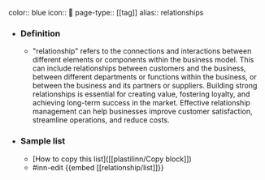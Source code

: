 color:: blue
icon:: 🤝
page-type:: [[tag]]
alias:: relationships

- ### Definition 
  - "relationship" refers to the connections and interactions between different elements or components within the business model. This can include relationships between customers and the business, between different departments or functions within the business, or between the business and its partners or suppliers. Building strong relationships is essential for creating value, fostering loyalty, and achieving long-term success in the market. Effective relationship management can help businesses improve customer satisfaction, streamline operations, and reduce costs.
- ### Sample list
  - [How to copy this list]([[plastilinn/Copy block]])
  - #inn-edit {{embed [[relationship/list]]}}


